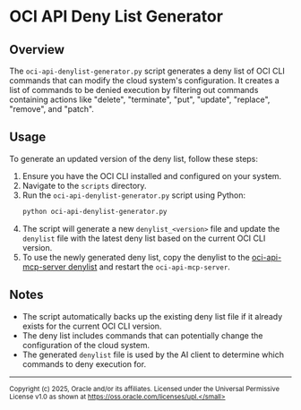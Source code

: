 # OCI API Deny List Generator

## Overview

The `oci-api-denylist-generator.py` script generates a deny list of OCI CLI commands that can modify the cloud system's configuration. It creates a list of commands to be denied execution by filtering out commands containing actions like "delete", "terminate", "put", "update", "replace", "remove", and "patch".

## Usage

To generate an updated version of the deny list, follow these steps:

1. Ensure you have the OCI CLI installed and configured on your system.
2. Navigate to the `scripts` directory.
3. Run the `oci-api-denylist-generator.py` script using Python:
   ```bash
   python oci-api-denylist-generator.py
   ```
4. The script will generate a new `denylist_<version>` file and update the `denylist` file with the latest deny list based on the current OCI CLI version.
5. To use the newly generated deny list, copy the denylist to the [oci-api-mcp-server denylist](../src/oci-api-mcp-server/oracle/oci_api_mcp_server/denylist) and restart the `oci-api-mcp-server`.

## Notes

- The script automatically backs up the existing deny list file if it already exists for the current OCI CLI version.
- The deny list includes commands that can potentially change the configuration of the cloud system.
- The generated `denylist` file is used by the AI client to determine which commands to deny execution for.

----
<small>Copyright (c) 2025, Oracle and/or its affiliates. Licensed under the Universal Permissive License v1.0 as shown at https://oss.oracle.com/licenses/upl.</small>
